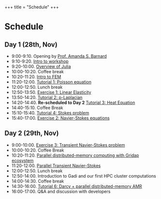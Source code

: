 +++
title = "Schedule"
+++

# Schedule 

## Day 1 (28th, Nov)

- 9:00-9:10. Opening by [Prof. Amanda S. Barnard](https://comp.anu.edu.au/people/amanda-barnard/)
- 9:10-9:20. [Intro to workshop](/assets/workshop-intro-slides.pdf)
- 9:20-10:00. [Overview of Julia](/assets/julia-intro-slides.pdf)
- 10:00-10:20. Coffee break
- 10:20-11:20. [Intro to FEM](/assets/fem-intro-slides.pdf)
- 11:20-12:00. [Tutorial 1: Poisson equation](/tutorials/T1_poisson/)
- 12:00-12:50. Lunch break
- 12:50-13:50. [Exercise 1: Linear Elasticity](/tutorials/E1_linear_elasticity/)
- 13:50-14:20. [Tutorial 2: p-Laplacian](/tutorials/T3_p_laplacian/) 
- 14:20-14:40. **Re-scheduled to Day 2** [Tutorial 3: Heat Equation](/tutorials/T2_transient_poisson/)
- 14:40-15:10. Coffee Break
- 15:10-15:40. [Tutorial 4: Stokes problem](/tutorials/T4_stokes/)
- 15:40-17:00. [Exercise 2: Navier-Stokes equations](/tutorials/E2_navier_stokes/)

## Day 2 (29th, Nov)

- 9:00-10:00. [Exercise 3: Transient Navier-Stokes problem](/tutorials/E3_transient_navier_stokes/)
- 10:00-10:20. Coffee Break
- 10:20-11:20. [Parallel distributed-memory computing with Gridap ecosystem](/assets/distributed-gridap-slides.pdf)
- 11:20-12:00. [Parallel Transient Navier-Stokes](/tutorials/E3_transient_navier_stokes/)
- 12:00-12:50. Lunch break
- 12:50-14:00. Introduction to Gadi and our first HPC cluster computations
- 14:00-14:30. Coffee break
- 14:30-16:00. [Tutorial 6: Darcy + parallel distributed-memory AMR](/tutorials/T6_darcy_distributed_amr/)
- 16:00-17:00. Q&A and discussion with developers

 

 
